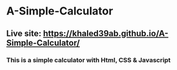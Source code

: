 ﻿# A-Simple-Calculator
## Live site: https://khaled39ab.github.io/A-Simple-Calculator/

### This is a simple calculator with Html, CSS & Javascript
